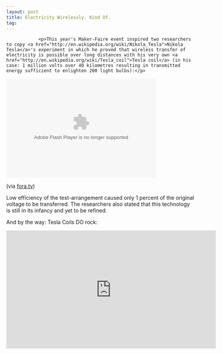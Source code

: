```yaml
---
layout: post
title: Electricity Wirelessly. Kind Of.
tag: 
---
```



                <p>This year's Maker-Faire event inspired two researchers to copy <a href="http://en.wikipedia.org/wiki/Nikola_Tesla">Nikola Tesla</a>'s experiment in which he proved that wireless transfer of electricity is possible over long distances with his very own <a href="http://en.wikipedia.org/wiki/Tesla_coil">Tesla coil</a> (in his case: 1 million volts over 40 kilometres resulting in transmitted energy sufficient to enlighten 200 light bulbs):</p>
<object classid="clsid:d27cdb6e-ae6d-11cf-96b8-444553540000" width="400" height="264" codebase="http://download.macromedia.com/pub/shockwave/cabs/flash/swflash.cab#version=6,0,40,0"><param name="flashvars" value="webhost=fora.tv&amp;clipid=9580&amp;cliptype=highlight" /><param name="allowScriptAccess" value="always" /><param name="allowFullScreen" value="true" /><param name="src" value="http://fora.tv/embedded_player" /><param name="allowfullscreen" value="true" /><embed type="application/x-shockwave-flash" width="400" height="264" src="http://fora.tv/embedded_player" allowfullscreen="true" allowscriptaccess="always" flashvars="webhost=fora.tv&amp;clipid=9580&amp;cliptype=highlight"></embed></object>
<p>(via <a href="http://fora.tv/2009/05/30/Electricity_Theater_with_Omega_Recoil#Nikola_Tesla_and_the_Quest_for_Wireless_Electricity">fora.tv</a>)</p>
<p>Low efficiency of the test-arrangement caused only 1 percent of the original voltage to be transferred. The researchers also stated that this technology is still in its infancy and yet to be refined.</p>
<p>And by the way: Tesla Coils DO rock:</p>
<iframe width="560" height="315" src="https://www.youtube.com/embed/rGqTotAwylc&amp;feature=PlayList&amp;p=910C7DF9CC197287&amp;index=56" frameborder="0" allowfullscreen></iframe>
            
